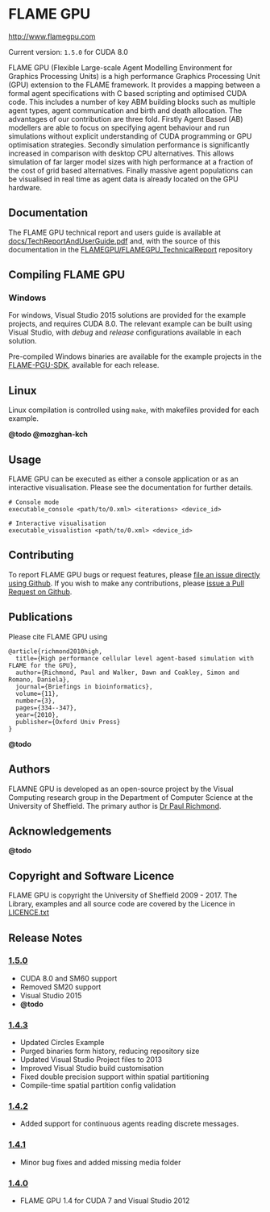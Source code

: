 # FLAME GPU

http://www.flamegpu.com

Current version: `1.5.0` for CUDA 8.0

FLAME GPU (Flexible Large-scale Agent Modelling Environment for Graphics Processing Units) is a high performance Graphics Processing Unit (GPU) extension to the FLAME framework. 
It provides a mapping between a formal agent specifications with C based scripting and optimised CUDA code. 
This includes a number of key ABM building blocks such as multiple agent types, agent communication and birth and death allocation. 
The advantages of our contribution are three fold. 
Firstly Agent Based (AB) modellers are able to focus on specifying agent behaviour and run simulations without explicit understanding of CUDA programming or GPU optimisation strategies. 
Secondly simulation performance is significantly increased in comparison with desktop CPU alternatives. This allows simulation of far larger model sizes with high performance at a fraction of the cost of grid based alternatives. 
Finally massive agent populations can be visualised in real time as agent data is already located on the GPU hardware.

## Documentation

The FLAME GPU technical report and users guide is available at [docs/TechReportAndUserGuide.pdf](https://github.com/FLAMEGPU/FLAMEGPU/blob/master/doc/TechReportAndUserGuide.pdf) and, with the source of this documentation in the [FLAMEGPU/FLAMEGPU_TechnicalReport](https://github.com/FLAMEGPU/FLAMEGPU_TechnicalReport) repository


## Compiling FLAME GPU

### Windows

For windows, Visual Studio 2015 solutions are provided for the example projects, and requires CUDA 8.0.
The relevant example can be built using Visual Studio, with *debug* and *release* configurations available in each solution.

Pre-compiled Windows binaries are available for the example projects in the [FLAME-PGU-SDK](https://github.com/FLAMEGPU/FLAMEGPU/releases), available for each release.

## Linux

Linux compilation is controlled using `make`, with makefiles provided for each example.

**@todo @mozghan-kch**


## Usage

FLAME GPU can be executed as either a console application or as an interactive visualisation.
Please see the documentation for further details.

```
# Console mode
executable_console <path/to/0.xml> <iterations> <device_id>

# Interactive visualisation
executable_visualistion <path/to/0.xml> <device_id>
```


## Contributing

To report FLAME GPU bugs or request features, please [file an issue directly using Github](http://github.com/FLAMEGPU/FLAMEGPU/issues).
If you wish to make any contributions, please [issue a Pull Request on Github](https://github.com/FLAMEGPU/FLAMEGPU/pulls).


## Publications

Please cite FLAME GPU using

```
@article{richmond2010high,
  title={High performance cellular level agent-based simulation with FLAME for the GPU},
  author={Richmond, Paul and Walker, Dawn and Coakley, Simon and Romano, Daniela},
  journal={Briefings in bioinformatics},
  volume={11},
  number={3},
  pages={334--347},
  year={2010},
  publisher={Oxford Univ Press}
}
```

**@todo**


## Authors

FLAMNE GPU is developed as an open-source project by the Visual Computing research group in the Department of Computer Science at the University of Sheffield.
The primary author is [Dr Paul Richmond](http://paulrichmond.shef.ac.uk/).

## Acknowledgements

**@todo**

## Copyright and Software Licence

FLAME GPU is copyright the University of Sheffield 2009 - 2017.
The Library, examples and all source code are covered by the Licence in [LICENCE.txt](LICENCE.txt)


## Release Notes

### [1.5.0](https://github.com/FLAMEGPU/FLAMEGPU/releases/tag/v1.5.0)

+ CUDA 8.0 and SM60 support
+ Removed SM20 support
+ Visual Studio 2015
+ **@todo**


### [1.4.3](https://github.com/FLAMEGPU/FLAMEGPU/releases/tag/v1.4.3)

+ Updated Circles Example
+ Purged binaries form history, reducing repository size
+ Updated Visual Studio Project files to 2013
+ Improved Visual Studio build customisation
+ Fixed double precision support within spatial partitioning
+ Compile-time spatial partition config validation

### [1.4.2](https://github.com/FLAMEGPU/FLAMEGPU/releases/tag/v1.4.2)

+ Added support for continuous agents reading discrete messages.

### [1.4.1](https://github.com/FLAMEGPU/FLAMEGPU/releases/tag/v1.4.1)

+ Minor bug fixes and added missing media folder


### [1.4.0](https://github.com/FLAMEGPU/FLAMEGPU/releases/tag/v1.4)

+ FLAME GPU 1.4 for CUDA 7 and Visual Studio 2012
